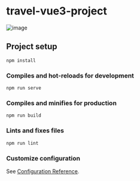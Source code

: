 # travel-vue3-project

![image](https://user-images.githubusercontent.com/82476805/183423376-e0168eb1-4a93-40bf-aeba-58722c9a280d.png)


## Project setup
```
npm install
```

### Compiles and hot-reloads for development
```
npm run serve
```

### Compiles and minifies for production
```
npm run build
```

### Lints and fixes files
```
npm run lint
```

### Customize configuration
See [Configuration Reference](https://cli.vuejs.org/config/).
